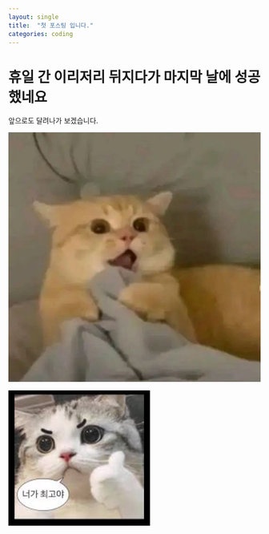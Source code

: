 ```yaml
---
layout: single
title:  "첫 포스팅 입니다."
categories: coding
---
```


# 휴일 간 이리저리 뒤지다가 마지막 날에 성공했네요

앞으로도 달려나가 보겠습니다.



![www](./../images/2025-05-06-first/www.jpg)

![캡처](./../images/2025-05-06-first/캡처.PNG)
